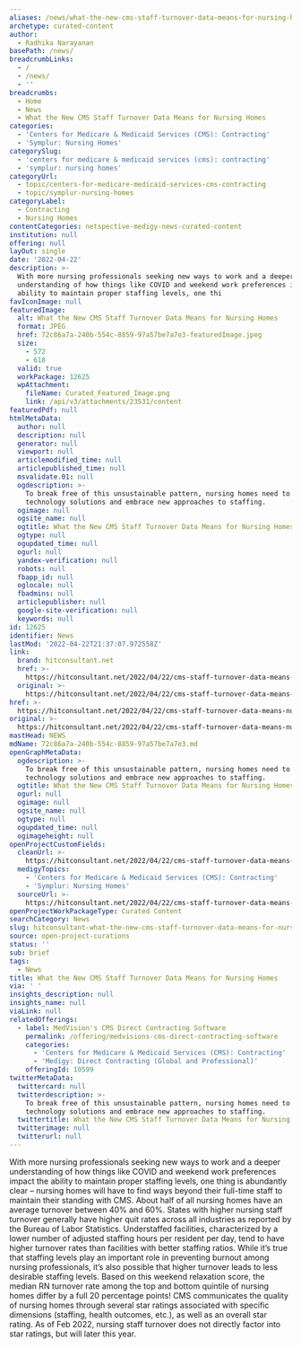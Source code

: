 ```yaml
---
aliases: /news/what-the-new-cms-staff-turnover-data-means-for-nursing-homes
archetype: curated-content
author:
  - Radhika Narayanan
basePath: /news/
breadcrumbLinks:
  - /
  - /news/
  - ''
breadcrumbs:
  - Home
  - News
  - What the New CMS Staff Turnover Data Means for Nursing Homes
categories:
  - 'Centers for Medicare & Medicaid Services (CMS): Contracting'
  - 'Symplur: Nursing Homes'
categorySlug:
  - 'centers for medicare & medicaid services (cms): contracting'
  - 'symplur: nursing homes'
categoryUrl:
  - topic/centers-for-medicare-medicaid-services-cms-contracting
  - topic/symplur-nursing-homes
categoryLabel:
  - Contracting
  - Nursing Homes
contentCategories: netspective-medigy-news-curated-content
institution: null
offering: null
layOut: single
date: '2022-04-22'
description: >-
  With more nursing professionals seeking new ways to work and a deeper
  understanding of how things like COVID and weekend work preferences impact the
  ability to maintain proper staffing levels, one thi
favIconImage: null
featuredImage:
  alt: What the New CMS Staff Turnover Data Means for Nursing Homes
  format: JPEG
  href: 72c86a7a-240b-554c-8859-97a57be7a7e3-featuredImage.jpeg
  size:
    - 572
    - 618
  valid: true
  workPackage: 12625
  wpAttachment:
    fileName: Curated_Featured_Image.png
    link: /api/v3/attachments/23531/content
featuredPdf: null
htmlMetaData:
  author: null
  description: null
  generator: null
  viewport: null
  articlemodified_time: null
  articlepublished_time: null
  msvalidate.01: null
  ogdescription: >-
    To break free of this unsustainable pattern, nursing homes need to leverage
    technology solutions and embrace new approaches to staffing.
  ogimage: null
  ogsite_name: null
  ogtitle: What the New CMS Staff Turnover Data Means for Nursing Homes
  ogtype: null
  ogupdated_time: null
  ogurl: null
  yandex-verification: null
  robots: null
  fbapp_id: null
  oglocale: null
  fbadmins: null
  articlepublisher: null
  google-site-verification: null
  keywords: null
id: 12625
identifier: News
lastMod: '2022-04-22T21:37:07.972558Z'
link:
  brand: hitconsultant.net
  href: >-
    https://hitconsultant.net/2022/04/22/cms-staff-turnover-data-means-nursing-homes/
  original: >-
    https://hitconsultant.net/2022/04/22/cms-staff-turnover-data-means-nursing-homes/
href: >-
  https://hitconsultant.net/2022/04/22/cms-staff-turnover-data-means-nursing-homes/
original: >-
  https://hitconsultant.net/2022/04/22/cms-staff-turnover-data-means-nursing-homes/
mastHead: NEWS
mdName: 72c86a7a-240b-554c-8859-97a57be7a7e3.md
openGraphMetaData:
  ogdescription: >-
    To break free of this unsustainable pattern, nursing homes need to leverage
    technology solutions and embrace new approaches to staffing.
  ogtitle: What the New CMS Staff Turnover Data Means for Nursing Homes
  ogurl: null
  ogimage: null
  ogsite_name: null
  ogtype: null
  ogupdated_time: null
  ogimageheight: null
openProjectCustomFields:
  cleanUrl: >-
    https://hitconsultant.net/2022/04/22/cms-staff-turnover-data-means-nursing-homes/
  medigyTopics:
    - 'Centers for Medicare & Medicaid Services (CMS): Contracting'
    - 'Symplur: Nursing Homes'
  sourceUrl: >-
    https://hitconsultant.net/2022/04/22/cms-staff-turnover-data-means-nursing-homes/
openProjectWorkPackageType: Curated Content
searchCategory: News
slug: hitconsultant-what-the-new-cms-staff-turnover-data-means-for-nursing-homes
source: open-project-curations
status: ''
sub: brief
tags:
  - News
title: What the New CMS Staff Turnover Data Means for Nursing Homes
via: ' '
insights_description: null
insights_name: null
viaLink: null
relatedOfferings:
  - label: MedVision's CMS Direct Contracting Software
    permalink: /offering/medvisions-cms-direct-contracting-software
    categories:
      - 'Centers for Medicare & Medicaid Services (CMS): Contracting'
      - 'Medigy: Direct Contracting (Global and Professional)'
    offeringId: 10599
twitterMetaData:
  twittercard: null
  twitterdescription: >-
    To break free of this unsustainable pattern, nursing homes need to leverage
    technology solutions and embrace new approaches to staffing.
  twittertitle: What the New CMS Staff Turnover Data Means for Nursing Homes
  twitterimage: null
  twitterurl: null
---
```

<p>With more nursing professionals seeking new ways to work and a deeper understanding of how things like COVID and weekend work preferences impact the ability to maintain proper staffing levels, one thing is abundantly clear – nursing homes will have to find ways beyond their full-time staff to maintain their standing with CMS.
About half of all nursing homes have an average turnover between 40% and 60%.
States with higher nursing staff turnover generally have higher quit rates across all industries as reported by the Bureau of Labor Statistics.
Understaffed facilities, characterized by a lower number of adjusted staffing hours per resident per day, tend to have higher turnover rates than facilities with better staffing ratios.
While it’s true that staffing levels play an important role in preventing burnout among nursing professionals, it’s also possible that higher turnover leads to less desirable staffing levels.
Based on this weekend relaxation score, the median RN turnover rate among the top and bottom quintile of nursing homes differ by a full 20 percentage points!
CMS communicates the quality of nursing homes through several star ratings associated with specific dimensions (staffing, health outcomes, etc.), as well as an overall star rating.
As of Feb 2022, nursing staff turnover does not directly factor into star ratings, but will later this year.</p>